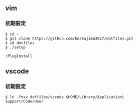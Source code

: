 ## vim
### 初期設定  
```shell
$ cd ~  
$ git clone https://github.com/knakajima3027/dotfiles.git  
$ cd dotfiles  
$ ./setup  
```  
`:PlugInstall`   

## vscode  
### 初期設定  
```shell
$ ln -fnsv dotfiles/vscode $HOME/Library/Application\ Support/Code/User  
```

